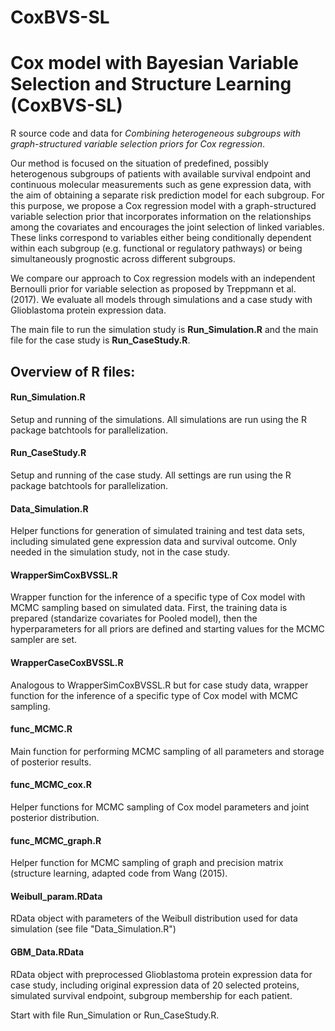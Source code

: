 # CoxBVS-SL
# Cox model with Bayesian Variable Selection and Structure Learning (CoxBVS-SL)

R source code and data for *Combining heterogeneous subgroups with graph-structured variable selection priors for Cox regression*.

Our method is focused on the situation of predefined, possibly heterogenous subgroups of patients with available survival endpoint and continuous molecular measurements such as gene expression
data, with the aim of obtaining a separate risk prediction model for each subgroup.
For this purpose, we propose a Cox regression model with a graph-structured variable selection prior that incorporates information on the relationships among the covariates and encourages the joint selection of linked variables.
These links correspond to variables either being conditionally dependent within each subgroup (e.g. functional or regulatory pathways) or being simultaneously prognostic across different subgroups.

We compare our approach to Cox regression models with an independent Bernoulli prior for variable selection as proposed by Treppmann et al. (2017).
We evaluate all models through simulations and a case study with Glioblastoma protein expression data.


The main file to run the simulation study is **Run_Simulation.R** and the main file for the case study is **Run_CaseStudy.R**.


## Overview of R files:

#### Run_Simulation.R

Setup and running of the simulations.
All simulations are run using the R package batchtools for parallelization.


#### Run_CaseStudy.R

Setup and running of the case study.
All settings are run using the R package batchtools for parallelization.

#### Data_Simulation.R
Helper functions for generation of simulated training and test data sets, including simulated gene expression data and survival outcome. 
Only needed in the simulation study, not in the case study.

#### WrapperSimCoxBVSSL.R
Wrapper function for the inference of a specific type of Cox model with MCMC sampling based on simulated data.
First, the training data is prepared (standarize covariates for Pooled model), then the hyperparameters for all priors are defined and starting values 
for the MCMC sampler are set.

#### WrapperCaseCoxBVSSL.R
Analogous to WrapperSimCoxBVSSL.R but for case study data, wrapper function for the inference of a specific type of Cox model with MCMC sampling.

#### func_MCMC.R
Main function for performing MCMC sampling of all parameters and storage of posterior results.

#### func_MCMC_cox.R
Helper functions for MCMC sampling of Cox model parameters and joint posterior distribution.

#### func_MCMC_graph.R
Helper function for MCMC sampling of graph and precision matrix (structure learning, adapted code from Wang (2015).


#### Weibull_param.RData
RData object with parameters of the Weibull distribution used for data simulation (see file "Data_Simulation.R")

#### GBM_Data.RData

RData object with preprocessed Glioblastoma protein expression data for case study, including original expression data of 20 selected proteins, 
simulated survival endpoint, subgroup membership for each patient.


Start with file Run_Simulation or Run_CaseStudy.R.
